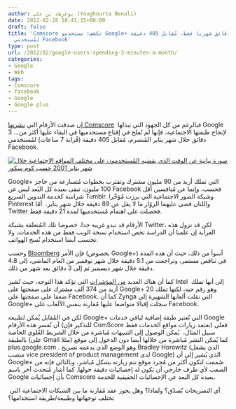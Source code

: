 ```yaml
---
author: يوغرطة بن علي (Youghourta Benali)
date: 2012-02-28 18:41:15+00:00
draft: false
title: 'Comscore تكشف: مستخدمو Google+ يقضون عليها 3 دقائق شهريا فقط، مُقابل 405 دقيقة
  لمُستخدمي Facebook'
type: post
url: /2012/02/google-users-spending-3-minutes-a-month/
categories:
- Google
- Web
tags:
- Comscore
- facebook
- Google
- Google plus
---
```


إن صدقت الأرقام التي [نشرتها Comscore](http://online.wsj.com/article/SB10001424052970204653604577249341403742390.html)  فبالرغم من كل الجهود التي تبذلها Google لإنجاح طبقتها الاجتماعية، فإنها لم تُفلح في إقناع مستخدميها في البقاء عليها أكثر من... 3 دقائق خلال شهر يناير المُنصرم، مُقابل 405 دقيقة (قُرابة 7 ساعات) لمُستخدمي Facebook.




[![صورة بيانية عن الوقت الذي يقضيه المُستخدمون على مختلف المواقع الاجتماعية خلال شهر يناير 2001 حسب كوم سكور](http://www.it-scoop.com/wp-content/uploads/2012/02/Comscore-Average-minutes-per-visitor-to-social-media-site-in-january.jpg)
](http://www.it-scoop.com/wp-content/uploads/2012/02/Comscore-Average-minutes-per-visitor-to-social-media-site-in-january.jpg)




Google+ التي تملك أزيد من 90 مليون مشترك وتقترب بخطوات مُتسارعة من حاجز 100 مليون، تبقى بعيدة كل البُعد ليس عن Facebook فحسب، وإنما عن مُنافسين أقل شراسة كخدمة التدوين السريع Tumblr. وشبكة الصور الاجتماعية التي برزت مُؤخّرا Pinterest واللتان قضى عليهما الزوّار ما لا يقل عن 89 دقيقة خلال شهر يناير.  أمّا Twitter فحصلت على اهتمام مُستخدميها لمدة 21 دقيقة فقط.




الأرقام قد تبدو غريبة جدا، خصوصا تلك المُتعلقة بشبكة Twitter، لكن قد تزول هذه الغرابة إن علمنا أن الدراسة تخص استخدام نسخة الويب فقط من هذه الخدمات، ولا تحتسب أيضا استخدام نُسخ الهواتف.




وحسب [Bloomberg](http://www.bloomberg.com/news/2012-02-28/google-users-spent-less-time-on-site-in-january-comscore-finds.html) فإن الأمر (بخصوص Google+) أسوأ من ذلك، حيث أن هذه المدة في تناقص مستمر، وتراجعت من 5.1 دقيقة خلال شهر نوفمبر من العام الماضي، إلى 4.8 دقيقة خلال شهر ديسمبر ثم إلى 3 دقائق بعد شهر من ذلك.




كما أن هناك العديد [من المؤشرات](http://online.wsj.com/article/SB10001424052970204653604577249341403742390.html) التي تؤكد هذا التوجه، حيث تُشير Intel إلى أنها تملك  أزيد من 374 ألف مشترك على صفحتها على Google+ وهو رقم جيد، لكنها تملك 20 ضعفا على صفحتها على Facebook. كما أن Zynga التي نقلت ألعابها الشهيرة إلى Google+ سجلت إقبالا متواضعا عليها مُقارنة بنفس الألعاب على Facebook.




لكن في المُقابل يُمكن لطبيعة Google+ التي تُعتبر طبقة إضافية لباقي خدمات Google أن تُفسر هذه الأرقام (للتذكير فإن ComScore تعتمد زيارات مواقع الخدمات فقط) فعلى سبيل المثال،  يُمكن الوصول إلى التنبيهات مُباشرة من خلال الشريط العُلوي الخاصة بالطبقة (على Gmail مثلا) كما يُمكن النشر مُباشرة من خلالها أيضا دون الدخول إلى موقع plus.google.com . وهو الوضع الذي يدعمه تصريح Bradley Horowitz (الذي يشغل منصب vice president of product management لدى Google) الذي يُشير إلى أن Google+ صُممت لتكون أكثر من مُجرد موقع تتم زيارته بشكل مُباشر، وبالتالي فإنه من الصعب لأي طرف خارجي أن تكون له إحصائيات دقيقة حولها. كما أشار مُتحدث آخر باسم Google بأن إحصائيات Comscore بعيدة كل البعد عن الإحصائيات الحقيقية للخدمة.




 أي التصريحات تُصدّق؟ ولماذا؟ وهل يجوز عقد مُقارنة ما بين الشبكات الاجتماعية التي تختلف توجهاتها وطبيعة/طريقة استخدامها؟
